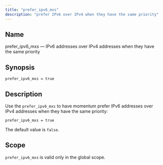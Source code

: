 ```yaml
---
title: "prefer_ipv6_mxs"
description: "prefer IPv6 over IPv4 when they have the same priority"
---
```


<a name="conf.ref.prefer_ipv6_mxs"></a>
## Name

prefer_ipv6_mxs — IPv6 addresses over IPv4 addresses when they have the same priority

## Synopsis

`prefer_ipv6_mxs = true`

<a name="idp23262528"></a>
## Description

Use the `prefer_ipv6_mxs` to have momentum prefer IPv6 addresses over IPv4 addresses when they have the same priority:

```
prefer_ipv6_mxs = true
```

The default value is `false`.

<a name="idp23269392"></a>
## Scope

`prefer_ipv6_mxs` is valid only in the global scope.
